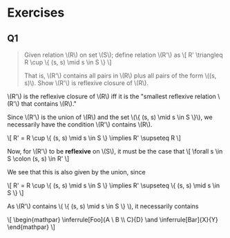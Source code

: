 # Exercises

## Q1

> Given relation \\(R\\) on set \\(S\\); define relation \\(R'\\) as
> \\[ R' \triangleq R \cup \\{ (s, s) \mid s \in S \\} \\]
>
> That is, \\(R'\\) contains all pairs in \\(R\\) plus all pairs of the form
> \\((s, s)\\). Show \\(R'\\) is reflexive closure of \\(R\\).

\\(R'\\) is the reflexive closure of \\(R\\) iff it is the "smallest reflexive
relation \\(R'\\) that contains \\(R\\)."

Since \\(R'\\) is the union of \\(R\\) and the set
\\(\\{ (s, s) \mid s \in S \\}\\), we necessarily have the condition \\(R'\\)
contains \\(R\\).

\\[ R' = R \cup \\{ (s, s) \mid s \in S \\} \implies R' \supseteq R \\]

Now, for \\(R'\\) to be **reflexive** on \\(S\\), it must be the case that
\\[ \forall s \in S \colon (s, s) \in R' \\]

We see that this is also given by the union, since

\\[ R' = R \cup \\{ (s, s) \mid s \in S \\}
\implies R' \supseteq \\{ (s, s) \mid s \in S \\}  \\]

As \\(R'\\) contains \\( \\{ (s, s) \mid s \in S \\} \\), it necessarily
contains

\\[
\begin{mathpar}
\inferrule[Foo]{A \\ B \\\\ C}{D}
\and
\inferrule[Bar]{X}{Y}
\end{mathpar}
\\]
